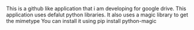 This is a github like application that i am developing for google drive.
This application uses defalut python libraries.
It also uses a magic library to get the mimetype
You can install it using pip install python-magic
